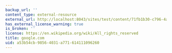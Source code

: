 ```yaml
---
backup_url: ''
content_type: external-resource
external_url: http://localhost:8043/sites/test/content/71fb1b30-c796-4aca-983a-1bd4844359a9/?ocw_resource_link_uuid=71fb1b30-c796-4aca-983a-1bd4844359a9&ocw_resource_link_suffix=
has_external_license_warning: true
is_broken: ''
license: https://en.wikipedia.org/wiki/All_rights_reserved
title: google.com
uid: a53b54cb-9856-4031-a771-614111096260
---
```


